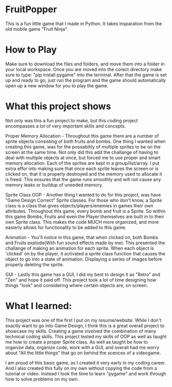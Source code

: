 # FruitPopper
This is a fun little game that I made in Python. It takes insparation from the old mobile game "Fruit Ninja".

# How to Play
Make sure to download the files and folders, and move them into a folder in your local workspace. Once you are moved into the corect directory make sure to type: "pip install pygame" into the terminal. After that the game is set up and ready to go, just run the program and the game should automatically open up a new window for you to play the game.

# What this project shows
Not only was this a fun project to make, but this coding project encompasses a lot of very important skills and concepts.

Proper Memory Allocation - Throughout this game there are a number of sprite objects consisting of both fruits and bombs. One thing I wanted when creating this game, was for the possability of multiple sprites to be on the screen at the same time. Not only did this add the challange of having to deal with multiple objects at once, but forced me to use proper and smart memory allocation. Each of the sprites are kept in a group/list/array. I put extra effor into making sure that once each sprite leaves the screen or is clicked on, that it is properly destroyed and the memory used to allocate it is freed. This ensures that the game runs smoothly and will not cause any memory leaks or buildup of uneeded memory.

Sprite Class OOP - Another thing I wanted to do for this project, was have "Game Design Correct" Sprite classes. For those who don't know, a Sprite class is a class that gives objects/players/enemies in games their own attributes. Throughout this game, every bomb and fruit is a Sprite. So within this game Bombs, Fruits and even the Player themselves are built in to their own Sprite class. This makes the code MUCH more organized, and more easierly allows for functionality to be added to this game.

Animation - You'll notice in this game, that when clicked on, both Bombs and Fruits explode(With fun sound effects made by me). This presented the challange of making an animation for each sprite. When each object is 'clicked' on by the player, it activated a sprite class function that causes the object to go into a state of animation. Displaying a series of images before properly deleting the sprite. 

GUI - Lastly this game has a GUI, I did my best to design it as "Retro" and "Zen" and hope it paid off. This project took a lot of time designing how things "look" and considering where certain objects are, on screen.

# What I learned:
This project was one of the first I put on my resume/website. While I don't exactly want to go into Game Design, I think this is a great overall project to showcase my skills. Creating a game involved the combination of many technical coding skills. This project tested my skills of OOP as well as taught me how to create a proper Sprite class. As well as taught be how to organize data, organize code, work with a GUI, and overall had me worry about "All the little things" that go on behind the scences of a videogame.

I am proud of this basic game, as I created it very early in my coding career. And I also created this fully on my own without copying the code from a tutorial or video. Instead I took the time to learn "pygame" and work through how to solve problems on my own.
